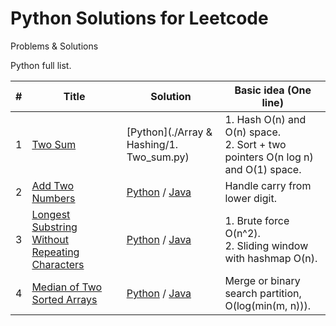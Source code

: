 # Python Solutions for Leetcode

Problems & Solutions

Python full list.

| #  | Title                                        | Solution                 | Basic idea (One line)                                                                 |
|----|---------------------------------------------|--------------------------|--------------------------------------------------------------------------------------|
| 1  | [Two Sum](https://leetcode.com/problems/two-sum/) | [Python](./Array & Hashing/1. Two_sum.py)| 1. Hash O(n) and O(n) space. <br> 2. Sort + two pointers O(n log n) and O(1) space. |
| 2  | [Add Two Numbers](https://leetcode.com/problems/add-two-numbers/) | [Python](./python/add_two_numbers.py) / [Java](./java/AddTwoNumbers.java) | Handle carry from lower digit.                                                        |
| 3  | [Longest Substring Without Repeating Characters](https://leetcode.com/problems/longest-substring-without-repeating-characters/) | [Python](./python/longest_substring.py) / [Java](./java/LongestSubstring.java) | 1. Brute force O(n^2). <br> 2. Sliding window with hashmap O(n).                     |
| 4  | [Median of Two Sorted Arrays](https://leetcode.com/problems/median-of-two-sorted-arrays/) | [Python](./python/median_sorted_arrays.py) / [Java](./java/MedianSortedArrays.java) | Merge or binary search partition, O(log(min(m, n))).                                 |
